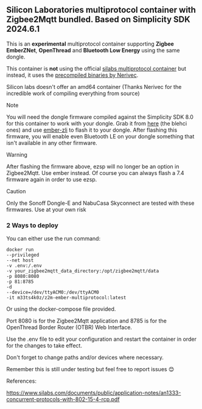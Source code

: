 ## Silicon Laboratories multiprotocol container with Zigbee2Mqtt bundled. Based on Simplicity SDK 2024.6.1

This is an **experimental** multiprotocol container supporting **Zigbee EmberZNet**, **OpenThread** and **Bluetooth Low Energy** using the same dongle. 

This container is **not** using the official [silabs multiprotocol container](https://hub.docker.com/r/siliconlabsinc/multiprotocol) but instead, it uses the [precompiled binaries by Nerivec](https://github.com/Nerivec/silabs-multiprotocol-builder/releases/).

Silicon labs doesn't offer an amd64 container (Thanks Nerivec for the incredible work of compiling everything from source)

> [!NOTE]
> You will need the dongle firmware compiled against the Simplicity SDK 8.0 for this container to work with your dongle.
> Grab it from [here](https://github.com/Nerivec/silabs-firmware-builder/releases/tag/v2024.6.1) (the blehci ones) and use [ember-zli](https://github.com/Nerivec/ember-zli) to flash it to your dongle.
> After flashing this firmware, you will enable even Bluetooth LE on your dongle something that isn't available in any other firmware.

> [!WARNING]
> After flashing the firmware above, ezsp will no longer be an option in Zigbee2Mqtt. Use ember instead. Of course you can always flash a 7.4 firmware again in order to use ezsp.

> [!CAUTION]
> Only the Sonoff Dongle-E and NabuCasa Skyconnect are tested with these firmwares. Use at your own risk
### 2 Ways to deploy

You can either use the run command:

```
docker run
--privileged
--net host
-v .env:/.env
-v your_zigbee2mqtt_data_directory:/opt/zigbee2mqtt/data
-p 8080:8080
-p 81:8785
-d
--device=/dev/ttyACM0:/dev/ttyACM0
-it m33ts4k0z/z2m-ember-multiprotocol:latest
```

Or using the docker-compose file provided.

Port 8080 is for the Zigbee2Mqtt application and 8785 is for the OpenThread Border Router (OTBR) Web Interface.

Use the .env file to edit your configuration and restart the container in order for the changes to take effect.

Don't forget to change paths and/or devices where necessary.

Remember this is still under testing but feel free to report issues 😊


References:

https://www.silabs.com/documents/public/application-notes/an1333-concurrent-protocols-with-802-15-4-rcp.pdf

